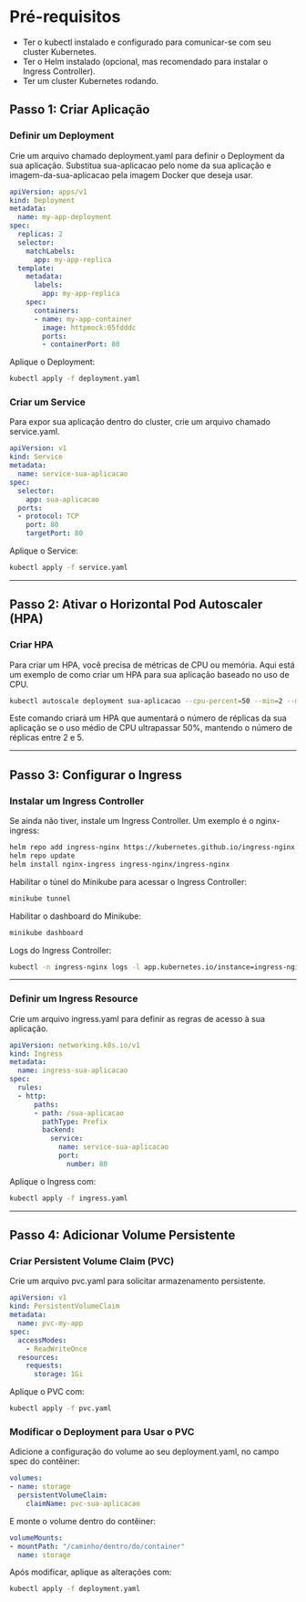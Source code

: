 # Pré-requisitos
- Ter o kubectl instalado e configurado para comunicar-se com seu cluster Kubernetes.
- Ter o Helm instalado (opcional, mas recomendado para instalar o Ingress Controller).
- Ter um cluster Kubernetes rodando.

## Passo 1: Criar Aplicação

### Definir um Deployment

Crie um arquivo chamado deployment.yaml para definir o Deployment da sua aplicação. Substitua sua-aplicacao pelo nome da sua aplicação e imagem-da-sua-aplicacao pela imagem Docker que deseja usar.

```yaml
apiVersion: apps/v1
kind: Deployment
metadata:
  name: my-app-deployment
spec:
  replicas: 2
  selector:
    matchLabels:
      app: my-app-replica
  template:
    metadata:
      labels:
        app: my-app-replica
    spec:
      containers:
      - name: my-app-container
        image: httpmock:05fdddc
        ports:
        - containerPort: 80
```

Aplique o Deployment:

```sh
kubectl apply -f deployment.yaml
```

### Criar um Service
Para expor sua aplicação dentro do cluster, crie um arquivo chamado service.yaml.
```yaml
apiVersion: v1
kind: Service
metadata:
  name: service-sua-aplicacao
spec:
  selector:
    app: sua-aplicacao
  ports:
  - protocol: TCP
    port: 80
    targetPort: 80
```

Aplique o Service:

```sh
kubectl apply -f service.yaml
```

---

## Passo 2: Ativar o Horizontal Pod Autoscaler (HPA)

### Criar HPA

Para criar um HPA, você precisa de métricas de CPU ou memória. Aqui está um exemplo de como criar um HPA para sua aplicação baseado no uso de CPU.

```sh
kubectl autoscale deployment sua-aplicacao --cpu-percent=50 --min=2 --max=5
```

Este comando criará um HPA que aumentará o número de réplicas da sua aplicação se o uso médio de CPU ultrapassar 50%, mantendo o número de réplicas entre 2 e 5.

---

## Passo 3: Configurar o Ingress

### Instalar um Ingress Controller  
Se ainda não tiver, instale um Ingress Controller. Um exemplo é o nginx-ingress:

```sh
helm repo add ingress-nginx https://kubernetes.github.io/ingress-nginx
helm repo update
helm install nginx-ingress ingress-nginx/ingress-nginx
```

Habilitar o túnel do Minikube para acessar o Ingress Controller:
```sh
minikube tunnel
```

Habilitar o dashboard do Minikube:
```sh
minikube dashboard
```

Logs do Ingress Controller:
```sh
kubectl -n ingress-nginx logs -l app.kubernetes.io/instance=ingress-nginx
```
---

### Definir um Ingress Resource

Crie um arquivo ingress.yaml para definir as regras de acesso à sua aplicação.

```yaml
apiVersion: networking.k8s.io/v1
kind: Ingress
metadata:
  name: ingress-sua-aplicacao
spec:
  rules:
  - http:
      paths:
      - path: /sua-aplicacao
        pathType: Prefix
        backend:
          service:
            name: service-sua-aplicacao
            port:
              number: 80
```

Aplique o Ingress com:
```sh
kubectl apply -f ingress.yaml
```

---

## Passo 4: Adicionar Volume Persistente

### Criar Persistent Volume Claim (PVC)

Crie um arquivo pvc.yaml para solicitar armazenamento persistente.

```yaml
apiVersion: v1
kind: PersistentVolumeClaim
metadata:
  name: pvc-my-app
spec:
  accessModes:
    - ReadWriteOnce
  resources:
    requests:
      storage: 1Gi
```

Aplique o PVC com:
```sh
kubectl apply -f pvc.yaml
```

### Modificar o Deployment para Usar o PVC

Adicione a configuração do volume ao seu deployment.yaml, no campo spec do contêiner:

```yaml
volumes:
- name: storage
  persistentVolumeClaim:
    claimName: pvc-sua-aplicacao
```

E monte o volume dentro do contêiner:

```yaml
volumeMounts:
- mountPath: "/caminho/dentro/do/container"
  name: storage
```

Após modificar, aplique as alterações com:

```sh
kubectl apply -f deployment.yaml
```